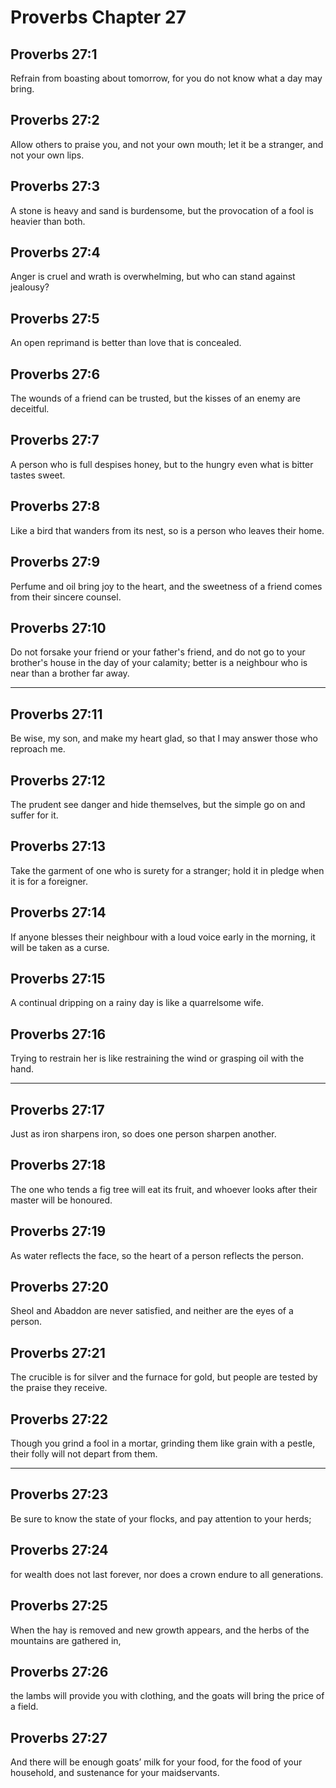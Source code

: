 # Proverbs Chapter 27

## Proverbs 27:1

Refrain from boasting about tomorrow, for you do not know what a day may bring.

## Proverbs 27:2

Allow others to praise you, and not your own mouth; let it be a stranger, and not your own lips.

## Proverbs 27:3

A stone is heavy and sand is burdensome, but the provocation of a fool is heavier than both.

## Proverbs 27:4

Anger is cruel and wrath is overwhelming, but who can stand against jealousy?

## Proverbs 27:5

An open reprimand is better than love that is concealed.

## Proverbs 27:6

The wounds of a friend can be trusted, but the kisses of an enemy are deceitful.

## Proverbs 27:7

A person who is full despises honey, but to the hungry even what is bitter tastes sweet.

## Proverbs 27:8

Like a bird that wanders from its nest, so is a person who leaves their home.

## Proverbs 27:9

Perfume and oil bring joy to the heart, and the sweetness of a friend comes from their sincere counsel.

## Proverbs 27:10

Do not forsake your friend or your father's friend, and do not go to your brother's house in the day of your calamity; better is a neighbour who is near than a brother far away.

---

## Proverbs 27:11

Be wise, my son, and make my heart glad, so that I may answer those who reproach me.

## Proverbs 27:12

The prudent see danger and hide themselves, but the simple go on and suffer for it.

## Proverbs 27:13

Take the garment of one who is surety for a stranger; hold it in pledge when it is for a foreigner.

## Proverbs 27:14

If anyone blesses their neighbour with a loud voice early in the morning, it will be taken as a curse.

## Proverbs 27:15

A continual dripping on a rainy day is like a quarrelsome wife.

## Proverbs 27:16

Trying to restrain her is like restraining the wind or grasping oil with the hand.

---

## Proverbs 27:17

Just as iron sharpens iron, so does one person sharpen another.

## Proverbs 27:18

The one who tends a fig tree will eat its fruit, and whoever looks after their master will be honoured.

## Proverbs 27:19

As water reflects the face, so the heart of a person reflects the person.

## Proverbs 27:20

Sheol and Abaddon are never satisfied, and neither are the eyes of a person.

## Proverbs 27:21

The crucible is for silver and the furnace for gold, but people are tested by the praise they receive.

## Proverbs 27:22

Though you grind a fool in a mortar, grinding them like grain with a pestle, their folly will not depart from them.

---

## Proverbs 27:23

Be sure to know the state of your flocks, and pay attention to your herds;

## Proverbs 27:24

for wealth does not last forever, nor does a crown endure to all generations.

## Proverbs 27:25

When the hay is removed and new growth appears, and the herbs of the mountains are gathered in,

## Proverbs 27:26

the lambs will provide you with clothing, and the goats will bring the price of a field.

## Proverbs 27:27

And there will be enough goats’ milk for your food, for the food of your household, and sustenance for your maidservants.
